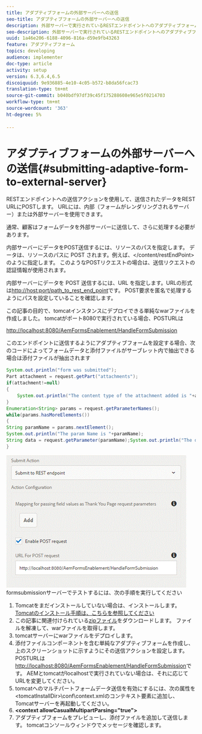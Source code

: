 ```yaml
---
title: アダプティブフォームの外部サーバーへの送信
seo-title: アダプティブフォームの外部サーバーへの送信
description: 外部サーバーで実行されているRESTエンドポイントへのアダプティブフォームの送信
seo-description: 外部サーバーで実行されているRESTエンドポイントへのアダプティブフォームの送信
uuid: 1a46e206-6188-4096-816a-d59e9fb43263
feature: アダプティブフォーム
topics: developing
audience: implementer
doc-type: article
activity: setup
version: 6.3,6.4,6.5
discoiquuid: 9e936885-4e10-4c05-b572-b8da56fcac73
translation-type: tm+mt
source-git-commit: b040bdf97df39c45f175288608e965e5f0214703
workflow-type: tm+mt
source-wordcount: '363'
ht-degree: 5%

---
```



# アダプティブフォームの外部サーバーへの送信{#submitting-adaptive-form-to-external-server}

RESTエンドポイントへの送信アクションを使用して、送信されたデータをREST URLにPOSTします。 URLには、内部（フォームがレンダリングされるサーバー）または外部サーバーを使用できます。

通常、顧客はフォームデータを外部サーバーに送信して、さらに処理する必要があります。

内部サーバーにデータをPOST送信するには、リソースのパスを指定します。 データは、リソースのパスに POST されます。例えば、&lt;/content/restEndPoint>のように指定します。 このようなPOSTリクエストの場合は、送信リクエストの認証情報が使用されます。

内部サーバーにデータを POST 送信するには、URL を指定します。URLの形式は<http://host:port/path_to_rest_end_point>です。 POST要求を匿名で処理するようにパスを設定していることを確認します。

この記事の目的で、tomcatインスタンスにデプロイできる単純なwarファイルを作成しました。 tomcatがポート8080で実行されている場合、POSTURLは

<http://localhost:8080/AemFormsEnablement/HandleFormSubmission>

このエンドポイントに送信するようにアダプティブフォームを設定する場合、次のコードによってフォームデータと添付ファイルがサーブレット内で抽出できる場合は添付ファイルが抽出されます

```java
System.out.println("form was submitted");
Part attachment = request.getPart("attachments");
if(attachment!=null)
{
    System.out.println("The content type of the attachment added is "+attachment.getContentType());
}
Enumeration<String> params = request.getParameterNames();
while(params.hasMoreElements())
{
String paramName = params.nextElement();
System.out.println("The param Name is "+paramName);
String data = request.getParameter(paramName);System.out.println("The data  is "+data);
}
```

![](assets/formsubmission.gif)
formsubmissionサーバーでテストするには、次の手順を実行してください

1. Tomcatをまだインストールしていない場合は、インストールします。 [Tomcatのインストール手順は、こちらを参照してください](https://helpx.adobe.com/experience-manager/kt/forms/using/preparing-datasource-for-form-data-model-tutorial-use.html)
1. この記事に関連付けられている[zipファイル](assets/aemformsenablement.zip)をダウンロードします。 ファイルを解凍して、warファイルを取得します。
1. tomcatサーバーにwarファイルをデプロイします。
1. 添付ファイルコンポーネントを含む単純なアダプティブフォームを作成し、上のスクリーンショットに示すようにその送信アクションを設定します。 POSTURLは<http://localhost:8080/AemFormsEnablement/HandleFormSubmission>です。 AEMとtomcatがlocalhostで実行されていない場合は、それに応じてURLを変更してください。
1. tomcatへのマルチパートフォームデータ送信を有効にするには、次の属性を&lt;tomcatInstallDir>\conf\context.xmlのコンテキスト要素に追加し、Tomcatサーバーを再起動してください。
1. **&lt;context allowCasualMultipartParsing=&quot;true&quot;>**
1. アダプティブフォームをプレビューし、添付ファイルを追加して送信します。 tomcatコンソールウィンドウでメッセージを確認します。

